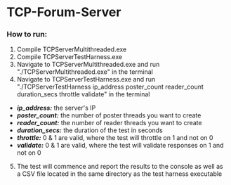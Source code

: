 # TCP-Forum-Server

### How to run:
1. Compile TCPServerMultithreaded.exe
2. Compile TCPServerTestHarness.exe
3. Navigate to TCPServerMultithreaded.exe and run "./TCPServerMultithreaded.exe" in the terminal
4. Navigate to TCPServerTestHarness.exe and run "./TCPServerTestHarness ip_address poster_count reader_count duration_secs throttle validate" in the terminal
  - ***ip_address:*** the server's IP
  - ***poster_count:*** the number of poster threads you want to create
  - ***reader_count:*** the number of reader threads you want to create
  - ***duration_secs:*** the duration of the test in seconds
  - ***throttle:*** 0 & 1 are valid, where the test will throttle on 1 and not on 0
  - ***validate:*** 0 & 1 are valid, where the test will validate responses on 1 and not on 0
5. The test will commence and report the results to the console as well as a CSV file located in the same directory as the test harness executable
